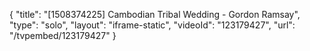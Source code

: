 {
    "title": "[1508374225] Cambodian Tribal Wedding - Gordon Ramsay",
    "type": "solo",
    "layout": "iframe-static",
    "videoId": "123179427",
    "url": "\/tvpembed\/123179427"
}
